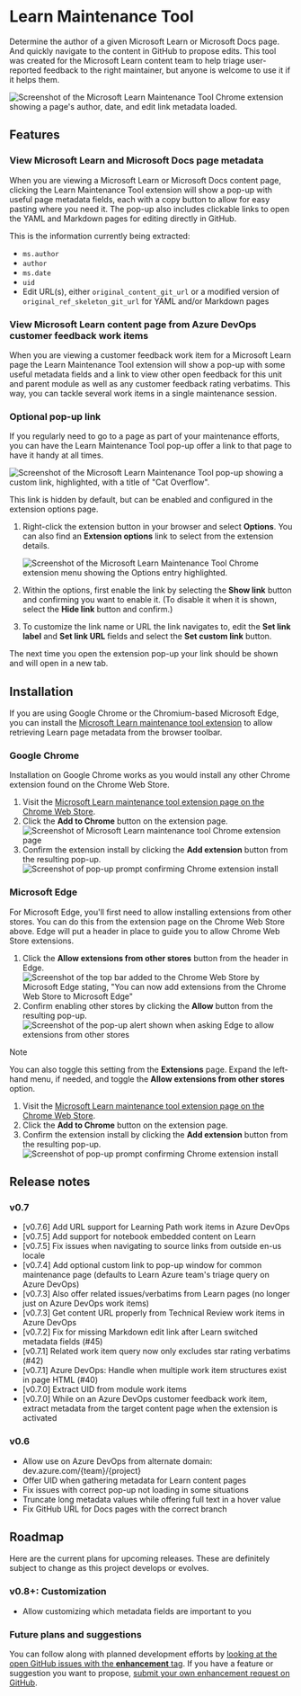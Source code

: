 # Learn Maintenance Tool

Determine the author of a given Microsoft Learn or Microsoft Docs page. And quickly navigate to the content in GitHub to propose edits. This tool was created for the Microsoft Learn content team to help triage user-reported feedback to the right maintainer, but anyone is welcome to use it if it helps them.

![Screenshot of the Microsoft Learn Maintenance Tool Chrome extension showing a page's author, date, and edit link metadata loaded.](media/extension-screenshot-large-v0.2.5.png)

## Features

### View Microsoft Learn and Microsoft Docs page metadata

When you are viewing a Microsoft Learn or Microsoft Docs content page, clicking the Learn Maintenance Tool extension will show a pop-up with useful page metadata fields, each with a copy button to allow for easy pasting where you need it. The pop-up also includes clickable links to open the YAML and Markdown pages for editing directly in GitHub.

This is the information currently being extracted:

* `ms.author`
* `author`
* `ms.date`
* `uid`
* Edit URL(s), either `original_content_git_url` or a modified version of `original_ref_skeleton_git_url` for YAML and/or Markdown pages

### View Microsoft Learn content page from Azure DevOps customer feedback work items

When you are viewing a customer feedback work item for a Microsoft Learn page the Learn Maintenance Tool extension will show a pop-up with some useful metadata fields and a link to view other open feedback for this unit and parent module as well as any customer feedback rating verbatims. This way, you can tackle several work items in a single maintenance session.

### Optional pop-up link

If you regularly need to go to a page as part of your maintenance efforts, you can have the Learn Maintenance Tool pop-up offer a link to that page to have it handy at all times.

![Screenshot of the Microsoft Learn Maintenance Tool pop-up showing a custom link, highlighted, with a title of "Cat Overflow".](media/extension-popup-custom-link.png)

This link is hidden by default, but can be enabled and configured in the extension options page.

1. Right-click the extension button in your browser and select **Options**. You can also find an **Extension options** link to select from the extension details.

    ![Screenshot of the Microsoft Learn Maintenance Tool Chrome extension menu showing the Options entry highlighted.](media/extension-menu-options.png)

1. Within the options, first enable the link by selecting the **Show link** button and confirming you want to enable it. (To disable it when it is shown, select the **Hide link** button and confirm.)
1. To customize the link name or URL the link navigates to, edit the **Set link label** and **Set link URL** fields and select the **Set custom link** button.

The next time you open the extension pop-up your link should be shown and will open in a new tab.

## Installation

If you are using Google Chrome or the Chromium-based Microsoft Edge, you can install the [Microsoft Learn maintenance tool extension](https://chrome.google.com/webstore/detail/microsoft-learn-maintenan/kagphmnlicelfcbbhhmgjcpgnbponlda) to allow retrieving Learn page metadata from the browser toolbar.

### Google Chrome

Installation on Google Chrome works as you would install any other Chrome extension found on the Chrome Web Store.

1. Visit the [Microsoft Learn maintenance tool extension page on the Chrome Web Store](https://chrome.google.com/webstore/detail/microsoft-learn-maintenan/kagphmnlicelfcbbhhmgjcpgnbponlda).
1. Click the **Add to Chrome** button on the extension page.
    ![Screenshot of Microsoft Learn maintenance tool Chrome extension page](media/chrome-extension-page-add-to-chrome.png)
1. Confirm the extension install by clicking the **Add extension** button from the resulting pop-up.
    ![Screenshot of pop-up prompt confirming Chrome extension install](media/chrome-confirm-extension-install.png)

### Microsoft Edge

For Microsoft Edge, you'll first need to allow installing extensions from other stores. You can do this from the extension page on the Chrome Web Store above. Edge will put a header in place to guide you to allow Chrome Web Store extensions.

1. Click the **Allow extensions from other stores** button from the header in Edge.
    ![Screenshot of the top bar added to the Chrome Web Store by Microsoft Edge stating, "You can now add extensions from the Chrome Web Store to Microsoft Edge"](media/edge-install-chrome-extension-bar.png)
1. Confirm enabling other stores by clicking the **Allow** button from the resulting pop-up.
    ![Screenshot of the pop-up alert shown when asking Edge to allow extensions from other stores](media/edge-confirm-allow-other-stores.png)

> [!NOTE]
> You can also toggle this setting from the **Extensions** page. Expand the left-hand menu, if needed, and toggle the **Allow extensions from other stores** option.

1. Visit the [Microsoft Learn maintenance tool extension page on the Chrome Web Store](https://chrome.google.com/webstore/detail/microsoft-learn-maintenan/kagphmnlicelfcbbhhmgjcpgnbponlda).
1. Click the **Add to Chrome** button on the extension page.
1. Confirm the extension install by clicking the **Add extension** button from the resulting pop-up.
    ![Screenshot of pop-up prompt confirming Chrome extension install](media/edge-confirm-extension-install.png)

## Release notes

### v0.7

* [v0.7.6] Add URL support for Learning Path work items in Azure DevOps
* [v0.7.5] Add support for notebook embedded content on Learn
* [v0.7.5] Fix issues when navigating to source links from outside en-us locale
* [v0.7.4] Add optional custom link to pop-up window for common maintenance page (defaults to Learn Azure team's triage query on Azure DevOps)
* [v0.7.3] Also offer related issues/verbatims from Learn pages (no longer just on Azure DevOps work items)
* [v0.7.3] Get content URL properly from Technical Review work items in Azure DevOps
* [v0.7.2] Fix for missing Markdown edit link after Learn switched metadata fields (#45)
* [v0.7.1] Related work item query now only excludes star rating verbatims (#42)
* [v0.7.1] Azure DevOps: Handle when multiple work item structures exist in page HTML (#40)
* [v0.7.0] Extract UID from module work items
* [v0.7.0] While on an Azure DevOps customer feedback work item, extract metadata from the target content page when the extension is activated

### v0.6

* Allow use on Azure DevOps from alternate domain: dev.azure.com/{team}/{project}
* Offer UID when gathering metadata for Learn content pages
* Fix issues with correct pop-up not loading in some situations
* Truncate long metadata values while offering full text in a hover value
* Fix GitHub URL for Docs pages with the correct branch

## Roadmap

Here are the current plans for upcoming releases. These are definitely subject to change as this project develops or evolves.

### v0.8+: Customization

* Allow customizing which metadata fields are important to you

### Future plans and suggestions

You can follow along with planned development efforts by [looking at the open GitHub issues with the **enhancement** tag](https://github.com/patridge/learn-metadata-tool/issues?q=is%3Aissue+is%3Aopen+label%3Aenhancement). If you have a feature or suggestion you want to propose, [submit your own enhancement request on GitHub](https://github.com/patridge/learn-metadata-tool/issues/new?labels=enhancement).
